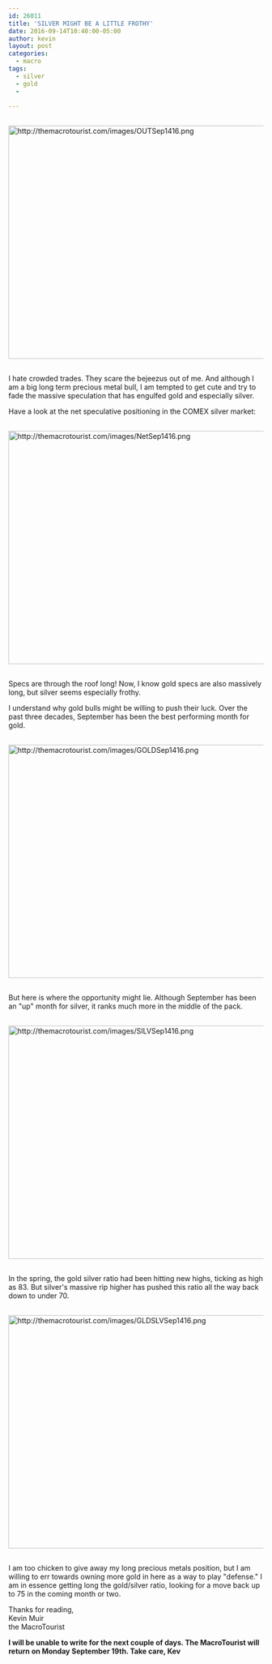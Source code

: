 ```yaml
---
id: 26011
title: 'SILVER MIGHT BE A LITTLE FROTHY'
date: 2016-09-14T10:40:00-05:00
author: kevin
layout: post
categories:
  - macro
tags:
  - silver
  - gold
  - 
   
---
```

<a href="http://themacrotourist.com/images/OUTSep1416.png"><img src="http://themacrotourist.com/images/OUTSep1416.png" alt="http://themacrotourist.com/images/OUTSep1416.png" width="750" height="460" style="margin:30px auto;display:block;"></a>

I hate crowded trades.  They scare the bejeezus out of me.  And although I am a big long term precious metal bull, I am tempted to get cute and try to fade the massive speculation that has engulfed gold and especially silver.

Have a look at the net speculative positioning in the COMEX silver market:

<a href="http://themacrotourist.com/images/NetSep1416.png"><img src="http://themacrotourist.com/images/NetSep1416.png" alt="http://themacrotourist.com/images/NetSep1416.png" width="750" height="460" style="margin:30px auto;display:block;"></a>

Specs are through the roof long!   Now, I know gold specs are also massively long, but silver seems especially frothy.

I understand why gold bulls might be willing to push their luck.  Over the past three decades, September has been the best performing month for gold.

<a href="http://themacrotourist.com/images/GOLDSep1416.png"><img src="http://themacrotourist.com/images/GOLDSep1416.png" alt="http://themacrotourist.com/images/GOLDSep1416.png" width="750" height="460" 
style="margin:30px auto;display:block;"></a>

But here is where the opportunity might lie.  Although September has been an "up" month for silver, it ranks much more in the middle of the pack. 

<a href="http://themacrotourist.com/images/SILVSep1416.png"><img src="http://themacrotourist.com/images/SILVSep1416.png" alt="http://themacrotourist.com/images/SILVSep1416.png" width="750" height="460" style="margin:30px auto;display:block;"></a>

In the spring, the gold silver ratio had been hitting new highs, ticking as high as 83.  But silver's massive rip higher has pushed this ratio all the way back down to under 70.  

<a href="http://themacrotourist.com/images/GLDSLVSep1416.png"><img src="http://themacrotourist.com/images/GLDSLVSep1416.png" alt="http://themacrotourist.com/images/GLDSLVSep1416.png" width="750" height="460" style="margin:30px auto;display:block;"></a>

I am too chicken to give away my long precious metals position, but I am willing to err towards owning more gold in here as a way to play "defense."  I am in essence getting long the gold/silver ratio, looking for a move back up to 75 in the coming month or two.

Thanks for reading,  
Kevin Muir  
the MacroTourist  

**I will be unable to write for the next couple of days.  The MacroTourist will return on Monday September 19th.  Take care, Kev**

